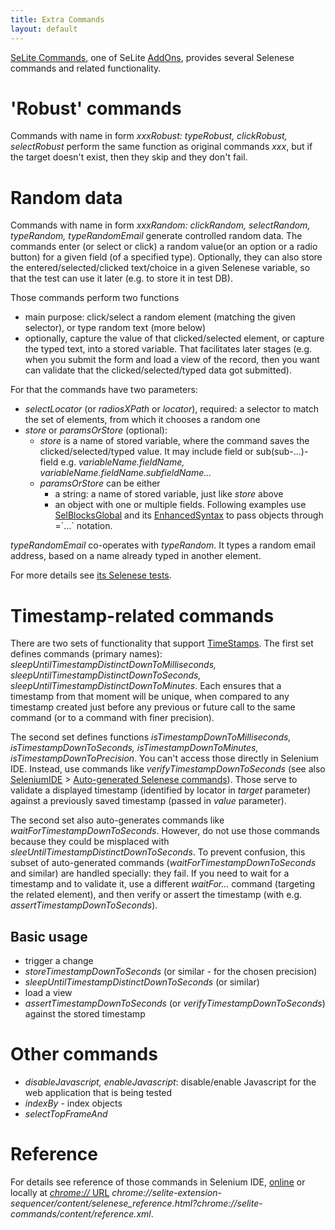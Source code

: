 ```yaml
---
title: Extra Commands
layout: default
---
```


[SeLite Commands](https://addons.mozilla.org/en-US/firefox/addon/selite-commands/), one of SeLite [AddOns](AddOns), provides several Selenese commands and related functionality.

# 'Robust' commands #
Commands with name in form <em>xxxRobust: typeRobust, clickRobust, selectRobust</em> perform the same function as original commands _xxx_, but if the target doesn't exist, then they skip and they don't fail.

# Random data #
Commands with name in form <em>xxxRandom: clickRandom, selectRandom, typeRandom, typeRandomEmail</em> generate controlled random data. The commands enter (or select or click) a random value(or an option or a radio button) for a given field (of a specified type). Optionally, they can also store the entered/selected/clicked text/choice in a given Selenese variable, so that the test can use it later (e.g. to store it in test DB).

Those commands perform two functions

  * main purpose: click/select a random element (matching the given selector), or type random text (more below)
  * optionally, capture the value of that clicked/selected element, or capture the typed text, into a stored variable. That facilitates later stages (e.g. when you submit the form and load a view of the record, then you want can validate that the clicked/selected/typed data got submitted).

For that the commands have two parameters:

  * _selectLocator_ (or _radiosXPath_ or _locator_), required: a selector to match the set of elements, from which it chooses a random one
  * _store_ or _paramsOrStore_ (optional):
    * _store_ is a name of stored variable, where the command saves the clicked/selected/typed value. It may include field or sub(sub-...)-field e.g. _variableName.fieldName, variableName.fieldName.subfieldName..._
    * _paramsOrStore_ can be either
      * a string: a name of stored variable, just like _store_ above
      * an object with one or multiple fields. Following examples use [SelBlocksGlobal](SelBlocksGlobal) and its [EnhancedSyntax](EnhancedSyntax) to pass objects through =\`...\` notation.

_typeRandomEmail_ co-operates with _typeRandom_. It types a random email address, based on a name already typed in another element.

For more details see [its Selenese tests](https://code.google.com/p/selite/source/browse/#git%2Fcommands%2Fselenese-tests).

# Timestamp-related commands #
There are two sets of functionality that support [TimeStamps](TimeStamps). The first set defines commands (primary names): <em>sleepUntilTimestampDistinctDownToMilliseconds, sleepUntilTimestampDistinctDownToSeconds, sleepUntilTimestampDistinctDownToMinutes</em>. Each ensures that a timestamp from that moment will be unique, when compared to any timestamp created just before any previous or future call to the same command (or to a command with finer precision).

The second set defines functions <em>isTimestampDownToMilliseconds, isTimestampDownToSeconds, isTimestampDownToMinutes, isTimestampDownToPrecision</em>. You can't access those directly in Selenium IDE. Instead, use commands like _verifyTimestampDownToSeconds_ (see also [SeleniumIDE](SeleniumIDE) > [Auto-generated Selenese commands](SeleniumIDE#auto-generated-selenese-commands)). Those serve to validate a displayed timestamp (identified by locator in _target_ parameter) against a previously saved timestamp (passed in _value_ parameter).

The second set also auto-generates commands like _waitForTimestampDownToSeconds_. However, do not use those commands because they could be misplaced with _sleeUntilTimestampDistinctDownToSeconds_. To prevent confusion, this subset of auto-generated commands (_waitForTimestampDownToSeconds_ and similar) are handled specially: they fail. If you need to wait for a timestamp and to validate it, use a different _waitFor..._ command (targeting the related element), and then verify or assert the timestamp (with e.g. _assertTimestampDownToSeconds_).

## Basic usage ##
  * trigger a change
  * _storeTimestampDownToSeconds_ (or similar - for the chosen precision)
  * _sleepUntilTimestampDistinctDownToSeconds_ (or similar)
  * load a view
  * _assertTimestampDownToSeconds_ (or _verifyTimestampDownToSeconds_) against the stored timestamp

# Other commands #
  * _disableJavascript, enableJavascript_: disable/enable Javascript for the web application that is being tested
  * _indexBy_ - index objects
  * _selectTopFrameAnd_

# Reference #
For details see reference of those commands in Selenium IDE, [online](https://cdn.rawgit.com/selite/selite/master/commands/src/chrome/content/reference.xml) or locally at [_chrome://_ URL](AboutDocumentation#firefox-chrome-urls-for-documentation-and-gui) _chrome://selite-extension-sequencer/content/selenese_reference.html?chrome://selite-commands/content/reference.xml_.